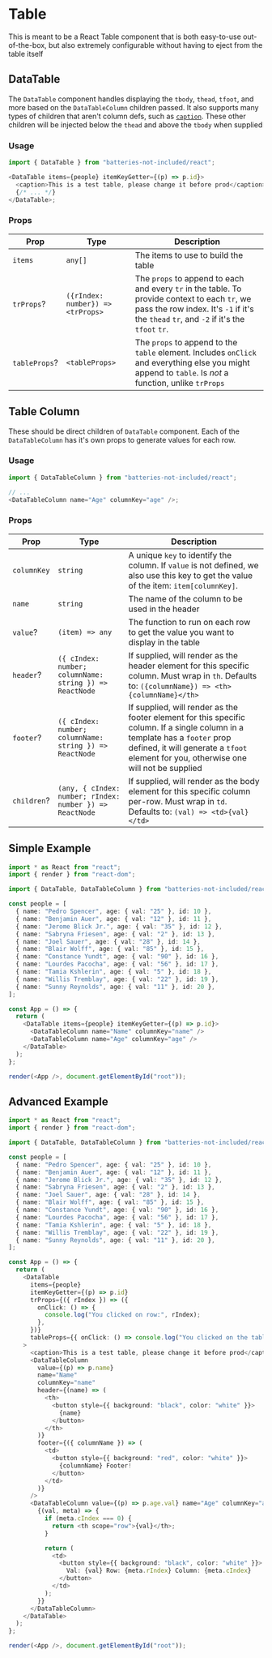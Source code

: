 # Table

This is meant to be a React Table component that is both easy-to-use out-of-the-box, but also extremely configurable without having to eject from the table itself

## DataTable

The `DataTable` component handles displaying the `tbody`, `thead`, `tfoot`, and more based on the `DataTableColumn` children passed. It also supports many types of children that aren't column defs, such as [`caption`](https://developer.mozilla.org/en-US/docs/Web/HTML/Element/caption). These other children will be injected below the `thead` and above the `tbody` when supplied

### Usage

```typescript jsx
import { DataTable } from "batteries-not-included/react";

<DataTable items={people} itemKeyGetter={(p) => p.id}>
  <caption>This is a test table, please change it before prod</caption>
  {/* ... */}
</DataTable>;
```

### Props

| Prop          | Type                              | Description                                                                                                                                                                               |
| ------------- | --------------------------------- | ----------------------------------------------------------------------------------------------------------------------------------------------------------------------------------------- |
| `items`       | `any[]`                           | The items to use to build the table                                                                                                                                                       |
| `trProps`?    | `({rIndex: number}) => <trProps>` | The `props` to append to each and every `tr` in the table. To provide context to each `tr`, we pass the row index. It's `-1` if it's the `thead` `tr`, and `-2` if it's the `tfoot` `tr`. |
| `tableProps`? | `<tableProps>`                    | The `props` to append to the `table` element. Includes `onClick` and everything else you might append to `table`. Is _not_ a function, unlike `trProps`                                   |

## Table Column

These should be direct children of `DataTable` component. Each of the `DataTableColumn` has it's own props to generate values for each row.

### Usage

```typescript jsx
import { DataTableColumn } from "batteries-not-included/react";

// ...
<DataTableColumn name="Age" columnKey="age" />;
```

### Props

| Prop        | Type                                                     | Description                                                                                                                                                                                                           |
| ----------- | -------------------------------------------------------- | --------------------------------------------------------------------------------------------------------------------------------------------------------------------------------------------------------------------- |
| `columnKey` | `string`                                                 | A unique `key` to identify the column. If `value` is not defined, we also use this key to get the value of the item: `item[columnKey]`.                                                                               |
| `name`      | `string`                                                 | The name of the column to be used in the header                                                                                                                                                                       |
| `value`?    | `(item) => any`                                          | The function to run on each row to get the value you want to display in the table                                                                                                                                     |
| `header`?   | `({ cIndex: number; columnName: string }) => ReactNode`  | If supplied, will render as the header element for this specific column. Must wrap in `th`. Defaults to: `({columnName}) => <th>{columnName}</th>`                                                                    |
| `footer`?   | `({ cIndex: number; columnName: string }) => ReactNode`  | If supplied, will render as the footer element for this specific column. If a single column in a template has a `footer` prop defined, it will generate a `tfoot` element for you, otherwise one will not be supplied |
| `children`? | `(any, { cIndex: number; rIndex: number }) => ReactNode` | If supplied, will render as the body element for this specific column per-row. Must wrap in `td`. Defaults to: `(val) => <td>{val}</td>`                                                                              |

## Simple Example

```typescript jsx
import * as React from "react";
import { render } from "react-dom";

import { DataTable, DataTableColumn } from "batteries-not-included/react";

const people = [
  { name: "Pedro Spencer", age: { val: "25" }, id: 10 },
  { name: "Benjamin Auer", age: { val: "12" }, id: 11 },
  { name: "Jerome Blick Jr.", age: { val: "35" }, id: 12 },
  { name: "Sabryna Friesen", age: { val: "2" }, id: 13 },
  { name: "Joel Sauer", age: { val: "28" }, id: 14 },
  { name: "Blair Wolff", age: { val: "85" }, id: 15 },
  { name: "Constance Yundt", age: { val: "90" }, id: 16 },
  { name: "Lourdes Pacocha", age: { val: "56" }, id: 17 },
  { name: "Tamia Kshlerin", age: { val: "5" }, id: 18 },
  { name: "Willis Tremblay", age: { val: "22" }, id: 19 },
  { name: "Sunny Reynolds", age: { val: "11" }, id: 20 },
];

const App = () => {
  return (
    <DataTable items={people} itemKeyGetter={(p) => p.id}>
      <DataTableColumn name="Name" columnKey="name" />
      <DataTableColumn name="Age" columnKey="age" />
    </DataTable>
  );
};

render(<App />, document.getElementById("root"));
```

## Advanced Example

```typescript jsx
import * as React from "react";
import { render } from "react-dom";

import { DataTable, DataTableColumn } from "batteries-not-included/react";

const people = [
  { name: "Pedro Spencer", age: { val: "25" }, id: 10 },
  { name: "Benjamin Auer", age: { val: "12" }, id: 11 },
  { name: "Jerome Blick Jr.", age: { val: "35" }, id: 12 },
  { name: "Sabryna Friesen", age: { val: "2" }, id: 13 },
  { name: "Joel Sauer", age: { val: "28" }, id: 14 },
  { name: "Blair Wolff", age: { val: "85" }, id: 15 },
  { name: "Constance Yundt", age: { val: "90" }, id: 16 },
  { name: "Lourdes Pacocha", age: { val: "56" }, id: 17 },
  { name: "Tamia Kshlerin", age: { val: "5" }, id: 18 },
  { name: "Willis Tremblay", age: { val: "22" }, id: 19 },
  { name: "Sunny Reynolds", age: { val: "11" }, id: 20 },
];

const App = () => {
  return (
    <DataTable
      items={people}
      itemKeyGetter={(p) => p.id}
      trProps={({ rIndex }) => ({
        onClick: () => {
          console.log("You clicked on row:", rIndex);
        },
      })}
      tableProps={{ onClick: () => console.log("You clicked on the table") }}
    >
      <caption>This is a test table, please change it before prod</caption>
      <DataTableColumn
        value={(p) => p.name}
        name="Name"
        columnKey="name"
        header={(name) => (
          <th>
            <button style={{ background: "black", color: "white" }}>
              {name}
            </button>
          </th>
        )}
        footer={({ columnName }) => (
          <td>
            <button style={{ background: "red", color: "white" }}>
              {columnName} Footer!
            </button>
          </td>
        )}
      />
      <DataTableColumn value={(p) => p.age.val} name="Age" columnKey="age">
        {(val, meta) => {
          if (meta.cIndex === 0) {
            return <th scope="row">{val}</th>;
          }

          return (
            <td>
              <button style={{ background: "black", color: "white" }}>
                Val: {val} Row: {meta.rIndex} Column: {meta.cIndex}
              </button>
            </td>
          );
        }}
      </DataTableColumn>
    </DataTable>
  );
};

render(<App />, document.getElementById("root"));
```
